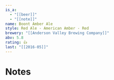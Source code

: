 ```yaml
---
is_a:
  - "[[beer]]"
  - "[[note]]"
name: Boont Amber Ale
style: Red Ale - American Amber - Red
brewery: "[[Anderson Valley Brewing Company]]"
abv: 5.8
rating: 👍
last: "[[2016-05]]"
---
```

# Notes

